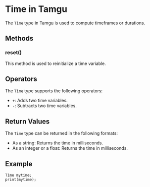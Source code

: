 # Time in Tamgu

The `Time` type in Tamgu is used to compute timeframes or durations.

## Methods

### reset()
This method is used to reinitialize a time variable.

## Operators

The `Time` type supports the following operators:
- `+`: Adds two time variables.
- `-`: Subtracts two time variables.

## Return Values

The `Time` type can be returned in the following formats:
- As a string: Returns the time in milliseconds.
- As an integer or a float: Returns the time in milliseconds.

## Example

```tamgu
Time mytime;
print(mytime);
```